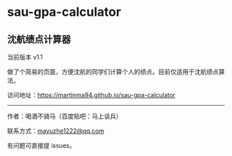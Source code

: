# sau-gpa-calculator
沈航绩点计算器
---
当前版本 v1.1

做了个简易的页面，方便沈航的同学们计算个人的绩点。目前仅适用于沈航绩点算法。

访问地址：https://martinma94.github.io/sau-gpa-calculator

---

作者：喝酒不骑马（百度贴吧：马上谈兵）

联系方式：mayuzhe1222@qq.com

有问题可直接提 issues。
